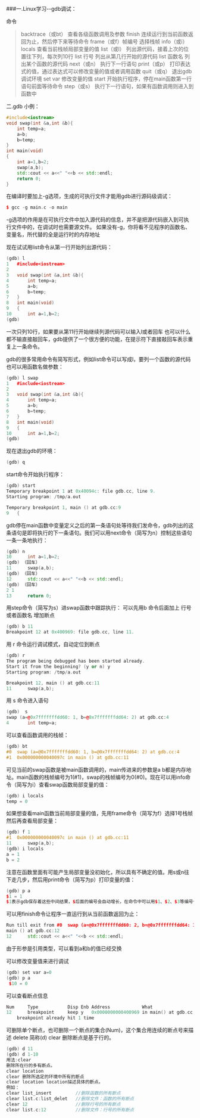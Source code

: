 ###一.Linux学习--gdb调试：

命令
> backtrace（或bt）	查看各级函数调用及参数
> finish                连续运行到当前函数返回为止，然后停下来等待命令
> frame（或f）帧编号	选择栈帧
> info（或i） locals	查看当前栈帧局部变量的值
> list（或l）	        列出源代码，接着上次的位置往下列，每次列10行
> list 行号	        列出从第几行开始的源代码
> list 函数名	        列出某个函数的源代码
> next（或n）	        执行下一行语句
> print（或p）	        打印表达式的值，通过表达式可以修改变量的值或者调用函数
> quit（或q）	        退出gdb调试环境
> set var	        修改变量的值
> start	                开始执行程序，停在main函数第一行语句前面等待命令
> step（或s）	        执行下一行语句，如果有函数调用则进入到函数中

二.gdb 小例：
```c++
#include<iostream>
void swap(int &a,int &b){
    int temp=a;
    a=b;
    b=temp;
}
int main(void)
{
    int a=1,b=2;
    swap(a,b);
    std::cout << a<<" "<<b << std::endl;
    return 0;
} 
``` 


在编译时要加上-g选项，生成的可执行文件才能用gdb进行源码级调试：
```c++
$ gcc -g main.c -o main
```

-g选项的作用是在可执行文件中加入源代码的信息，并不是把源代码嵌入到可执行文件中的，在调试时也需要源文件。
如果没有-g，你将看不见程序的函数名、变量名，所代替的全是运行时的内存地址

 
现在试试用list命令从第一行开始列出源代码：
```c++
(gdb) l
1	#include<iostream>
2	
3	void swap(int &a,int &b){
4	    int temp=a;
5	    a=b;
6	    b=temp;
7	}
8	int main(void)
9	{
10	    int a=1,b=2;
(gdb) 
```
一次只列10行，如果要从第11行开始继续列源代码可以输入l或者回车
也可以什么都不输直接敲回车，gdb提供了一个很方便的功能，在提示符下直接敲回车表示重复上一条命令。

 gdb的很多常用命令有简写形式，例如list命令可以写成l，要列一个函数的源代码也可以用函数名做参数：
```c++
(gdb) l swap
1	#include<iostream>
2	
3	void swap(int &a,int &b){
4	    int temp=a;
5	    a=b;
6	    b=temp;
7	}
8	int main(void)
9	{
10	    int a=1,b=2;
(gdb)  
```
现在退出gdb的环境： 
```c++ 
(gdb) q 
```
start命令开始执行程序：
```c++
(gdb) start
Temporary breakpoint 1 at 0x40094c: file gdb.cc, line 9.
Starting program: /tmp/a.out 

Temporary breakpoint 1, main () at gdb.cc:9
9	{
```
gdb停在main函数中变量定义之后的第一条语句处等待我们发命令，gdb列出的这条语句是即将执行的下一条语句。我们可以用next命令（简写为n）控制这些语句一条一条地执行：
```c++
(gdb) n
10	    int a=1,b=2;
(gdb) （回车）
11	    swap(a,b);
(gdb) （回车）
12	    std::cout << a<<" "<<b << std::endl;
(gdb) （回车）
2 1
13	    return 0;

```
用step命令（简写为s）进swap函数中跟踪执行：
可以先用b 命令后面加上 行号或者函数名  增加断点
```c++
(gdb) b 11
Breakpoint 12 at 0x400969: file gdb.cc, line 11.
```
用 r 命令运行调试模式，自动定位到断点
```c++
(gdb) r
The program being debugged has been started already.
Start it from the beginning? (y or n) y
Starting program: /tmp/a.out 

Breakpoint 12, main () at gdb.cc:11
11	    swap(a,b);
```
用 s 命令进入语句
```c++
(gdb)  s
swap (a=@0x7fffffffdd60: 1, b=@0x7fffffffdd64: 2) at gdb.cc:4
4	    int temp=a;
```
可以查看函数调用的栈帧：
```c++
(gdb) bt
#0  swap (a=@0x7fffffffdd60: 1, b=@0x7fffffffdd64: 2) at gdb.cc:4
#1  0x000000000040097c in main () at gdb.cc:11
```
可见当前的swap函数是被main函数调用的，main传进来的参数是a b都是内存地址。main函数的栈帧编号为1(#1)，swap的栈帧编号为0(#0)。现在可以用info命令（简写为i）查看swap函数局部变量的值：
```c++
(gdb) i locals
temp = 0
```
如果想查看main函数当前局部变量的值，先用frame命令（简写为f）选择1号栈帧然后再查看局部变量：
```c++
(gdb) f 1
#1  0x000000000040097c in main () at gdb.cc:11
11	    swap(a,b);
(gdb) i locals 
a = 1
b = 2
```
注意在函数里面有可能产生局部变量没初始化，所以具有不确定的值。用s或n往下走几步，然后用print命令（简写为p）打印变量的值：
```c++
(gdb) p a
$1 = 1
$1表示gdb保存着这些中间结果，$后面的编号会自动增长，在命令中可以用$1、$2、$3等编号代替相应的值。
```
可以用finish命令让程序一直运行到从当前函数返回为止：
```c++
Run till exit from #0  swap (a=@0x7fffffffdd60: 2, b=@0x7fffffffdd64: 1) at gdb.cc:7
main () at gdb.cc:12
12	    std::cout << a<<" "<<b << std::endl;
```
由于形参是引用类型，可以看到a和b的值已经交换
  
可以修改变量值来进行调试
```c++
(gdb) set var a=0
(gdb) p a
 $10 = 0
```
可以查看断点信息
```c++
Num     Type           Disp Enb Address            What
12      breakpoint     keep y   0x0000000000400969 in main() at gdb.cc:11
	breakpoint already hit 1 time
```
可删除单个断点，也可删除一个断点的集合(Num)，这个集合用连续的断点号来描述
delete 简称(d) 
clear 删除断点是基于行的。
```c++
(gdb) d 11
(gdb) d 1-10
用法:clear 
删除所在行的多有断点。
clear location
clear 删除所选定的环境中所有的断点
clear location location描述具体的断点。
例如：
clear list_insert         //删除函数的所有断点
clear list.c:list_delet   //删除文件：函数的所有断点
clear 12                  //删除行号的所有断点
clear list.c:12           //删除文件：行号的所有断点
```


